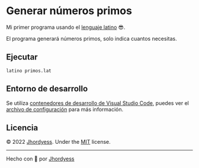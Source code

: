# Generar números primos

Mi primer programa usando el [lenguaje latino](https://www.lenguajelatino.org/) 😎.

El programa generará números primos, solo indica cuantos necesitas.

## Ejecutar

```[bash]
latino primos.lat
```

## Entorno de desarrollo

Se utiliza [contenedores de desarrollo de Visual Studio Code](https://code.visualstudio.com/docs/devcontainers/containers), puedes ver el [archivo de configuración](/.devcontainer.json) para más información.

## Licencia

© 2022 [Jhordyess](https://github.com/jhordyess). Under the [MIT](https://choosealicense.com/licenses/mit/) license.

---

Hecho con 💪 por [Jhordyess](https://www.jhordyess.com/)
